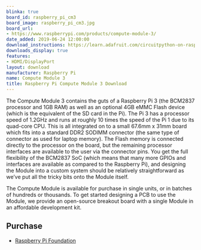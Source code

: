 ```yaml
---
blinka: true
board_id: raspberry_pi_cm3
board_image: raspberry_pi_cm3.jpg
board_url:
- https://www.raspberrypi.com/products/compute-module-3/
date_added: 2019-06-24 12:00:00
download_instructions: https://learn.adafruit.com/circuitpython-on-raspberrypi-linux/installing-circuitpython-on-raspberry-pi
downloads_display: true
features:
- HDMI/DisplayPort
layout: download
manufacturer: Raspberry Pi
name: Compute Module 3
title: Raspberry Pi Compute Module 3 Download
---
```


The Compute Module 3 contains the guts of a Raspberry Pi 3 (the BCM2837 processor and 1GB RAM) as well as an optional 4GB eMMC Flash device (which is the equivalent of the SD card in the Pi). The Pi 3 has a processor speed of 1.2GHz and runs at roughly 10 times the speed of the Pi 1 due to its quad-core CPU. This is all integrated on to a small 67.6mm x 31mm board which fits into a standard DDR2 SODIMM connector (the same type of connector as used for laptop memory). The Flash memory is connected directly to the processor on the board, but the remaining processor interfaces are available to the user via the connector pins. You get the full flexibility of the BCM2837 SoC (which means that many more GPIOs and interfaces are available as compared to the Raspberry Pi), and designing the Module into a custom system should be relatively straightforward as we’ve put all the tricky bits onto the Module itself.

The Compute Module is available for purchase in single units, or in batches of hundreds or thousands. To get started designing a PCB to use the Module, we provide an open-source breakout board with a single Module in an affordable development kit.

## Purchase
* [Raspberry Pi Foundation](https://www.raspberrypi.org/products/compute-module-io-board-v3/)
